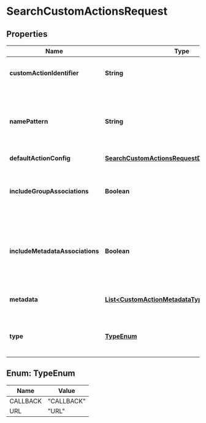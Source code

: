 

# SearchCustomActionsRequest


## Properties

| Name | Type | Description | Notes |
|------------ | ------------- | ------------- | -------------|
|**customActionIdentifier** | **String** | Name or ID of the custom action. |  [optional] |
|**namePattern** | **String** | A pattern to match case-insensitive name of the custom-action object. |  [optional] |
|**defaultActionConfig** | [**SearchCustomActionsRequestDefaultActionConfig**](SearchCustomActionsRequestDefaultActionConfig.md) |  |  [optional] |
|**includeGroupAssociations** | **Boolean** | When set to true, returns the associated groups for a custom action. |  [optional] |
|**includeMetadataAssociations** | **Boolean** | When set to true, returns the associated metadata for a custom action. |  [optional] |
|**metadata** | [**List&lt;CustomActionMetadataTypeInput&gt;**](CustomActionMetadataTypeInput.md) | Search with a given metadata identifier. |  [optional] |
|**type** | [**TypeEnum**](#TypeEnum) | Filter the action objects based on type |  [optional] |



## Enum: TypeEnum

| Name | Value |
|---- | -----|
| CALLBACK | &quot;CALLBACK&quot; |
| URL | &quot;URL&quot; |



